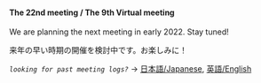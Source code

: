 #### The 22nd meeting / The 9th Virtual meeting

We are planning the next meeting in early 2022.  Stay tuned!

来年の早い時期の開催を検討中です。お楽しみに！


*`looking for past meeting logs?`* → [日本語/Japanese](https://openchain-project.github.io/OpenChain-JWG/meeting-minutes.html), [英語/English](https://openchain-project.github.io/OpenChain-JWG/meeting-minutes_en.html)  
